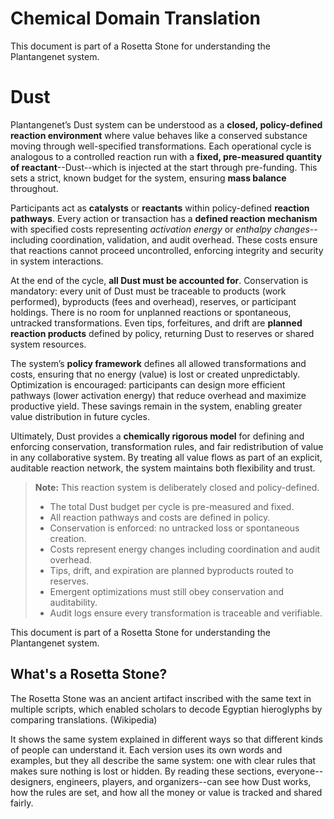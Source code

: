 # Chemical Domain Translation
This document is part of a Rosetta Stone for understanding the Plantangenet system. 

# Dust

Plantangenet’s Dust system can be understood as a **closed, policy-defined reaction environment** where value behaves like a conserved substance moving through well-specified transformations. Each operational cycle is analogous to a controlled reaction run with a **fixed, pre-measured quantity of reactant**--Dust--which is injected at the start through pre-funding. This sets a strict, known budget for the system, ensuring **mass balance** throughout.

Participants act as **catalysts** or **reactants** within policy-defined **reaction pathways**. Every action or transaction has a **defined reaction mechanism** with specified costs representing *activation energy* or *enthalpy changes*--including coordination, validation, and audit overhead. These costs ensure that reactions cannot proceed uncontrolled, enforcing integrity and security in system interactions.

At the end of the cycle, **all Dust must be accounted for**. Conservation is mandatory: every unit of Dust must be traceable to products (work performed), byproducts (fees and overhead), reserves, or participant holdings. There is no room for unplanned reactions or spontaneous, untracked transformations. Even tips, forfeitures, and drift are **planned reaction products** defined by policy, returning Dust to reserves or shared system resources.

The system’s **policy framework** defines all allowed transformations and costs, ensuring that no energy (value) is lost or created unpredictably. Optimization is encouraged: participants can design more efficient pathways (lower activation energy) that reduce overhead and maximize productive yield. These savings remain in the system, enabling greater value distribution in future cycles.

Ultimately, Dust provides a **chemically rigorous model** for defining and enforcing conservation, transformation rules, and fair redistribution of value in any collaborative system. By treating all value flows as part of an explicit, auditable reaction network, the system maintains both flexibility and trust.

> **Note:**
> This reaction system is deliberately closed and policy-defined.
>
> * The total Dust budget per cycle is pre-measured and fixed.
> * All reaction pathways and costs are defined in policy.
> * Conservation is enforced: no untracked loss or spontaneous creation.
> * Costs represent energy changes including coordination and audit overhead.
> * Tips, drift, and expiration are planned byproducts routed to reserves.
> * Emergent optimizations must still obey conservation and auditability.
> * Audit logs ensure every transformation is traceable and verifiable.

This document is part of a Rosetta Stone for understanding the Plantangenet system. 

## What's a Rosetta Stone?

The Rosetta Stone was an ancient artifact inscribed with the same text in multiple scripts, which enabled scholars to decode Egyptian hieroglyphs by comparing translations. (Wikipedia)

It shows the same system explained in different ways so that different kinds of people can understand it. Each version uses its own words and examples, but they all describe the same system: one with clear rules that makes sure nothing is lost or hidden. By reading these sections, everyone--designers, engineers, players, and organizers--can see how Dust works, how the rules are set, and how all the money or value is tracked and shared fairly.
